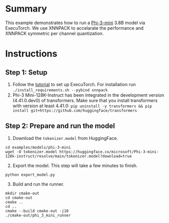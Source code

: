 # Summary
This example demonstrates how to run a [Phi-3-mini](https://huggingface.co/microsoft/Phi-3-mini-128k-instruct) 3.8B model via ExecuTorch. We use XNNPACK to accelarate the performance and XNNPACK symmetric per channel quantization.

# Instructions
## Step 1: Setup
1. Follow the [tutorial](https://pytorch.org/executorch/main/getting-started-setup) to set up ExecuTorch. For installation run `./install_requirements.sh --pybind xnnpack`
2. Phi-3 Mini-128K-Instruct has been integrated in the development version (4.41.0.dev0) of transformers. Make sure that you install transformers with version at least 4.41.0: `pip uninstall -y transformers && pip install git+https://github.com/huggingface/transformers`


## Step 2: Prepare and run the model
1. Download the `tokenizer.model` from HuggingFace.
```
cd examples/models/phi-3-mini
wget -O tokenizer.model https://huggingface.co/microsoft/Phi-3-mini-128k-instruct/resolve/main/tokenizer.model?download=true
```
2. Export the model. This step will take a few minutes to finish.
```
python export_model.py
```
3. Build and run the runner.
```
mkdir cmake-out
cd cmake-out
cmake ..
cd ..
cmake --build cmake-out -j10
./cmake-out/phi_3_mini_runner
```
